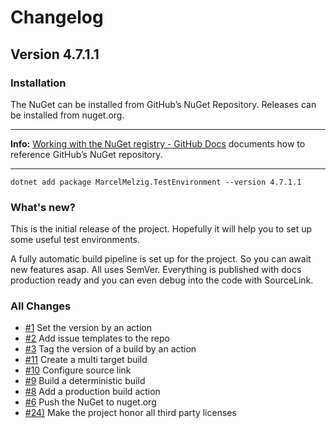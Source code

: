 # Changelog

## Version 4.7.1.1

### Installation

The NuGet can be installed from GitHub’s NuGet Repository. Releases can be installed from nuget.org.

---

**Info:** [Working with the NuGet registry - GitHub Docs](https://docs.github.com/en/packages/working-with-a-github-packages-registry/working-with-the-nuget-registry#installing-a-package) documents how to reference GitHub’s NuGet repository.

---

```shell
dotnet add package MarcelMelzig.TestEnvironment --version 4.7.1.1
```

### What's new?

This is the initial release of the project. Hopefully it will help you to set up some useful test environments.

A fully automatic build pipeline is set up for the project. So you can await new features asap. All uses SemVer. Everything is published with docs production ready and you can even debug into the code with SourceLink.

### All Changes

- [#1](https://github.com/iBrotNano/TestEnvironment/issues/1) Set the version by an action 
- [#2](https://github.com/iBrotNano/TestEnvironment/issues/2) Add issue templates to the repo
- [#3](https://github.com/iBrotNano/TestEnvironment/issues/3) Tag the version of a build by an action
- [#11](https://github.com/iBrotNano/TestEnvironment/issues/11) Create a multi target build
- [#10](https://github.com/iBrotNano/TestEnvironment/issues/10) Configure source link
- [#9](https://github.com/iBrotNano/TestEnvironment/issues/9) Build a deterministic build
- [#8](https://github.com/iBrotNano/TestEnvironment/issues/8) Add a production build action
- [#6](https://github.com/iBrotNano/TestEnvironment/issues/6) Push the NuGet to nuget.org
- [#24)](https://github.com/iBrotNano/TestEnvironment/issues/24) Make the project honor all third party licenses